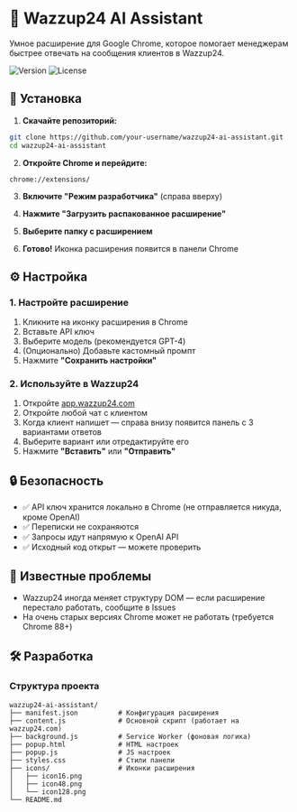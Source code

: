 # 🤖 Wazzup24 AI Assistant

Умное расширение для Google Chrome, которое помогает менеджерам быстрее отвечать на сообщения клиентов в Wazzup24.

![Version](https://img.shields.io/badge/version-1.0.0-blue)
![License](https://img.shields.io/badge/license-MIT-green)

## 🚀 Установка

1. **Скачайте репозиторий:**
```bash
git clone https://github.com/your-username/wazzup24-ai-assistant.git
cd wazzup24-ai-assistant
```

2. **Откройте Chrome и перейдите:**
```
chrome://extensions/
```

3. **Включите "Режим разработчика"** (справа вверху)

4. **Нажмите "Загрузить распакованное расширение"**

5. **Выберите папку с расширением**

6. **Готово!** Иконка расширения появится в панели Chrome

## ⚙️ Настройка

### 1. Настройте расширение

1. Кликните на иконку расширения в Chrome
2. Вставьте API ключ
3. Выберите модель (рекомендуется GPT-4)
4. (Опционально) Добавьте кастомный промпт
5. Нажмите **"Сохранить настройки"**

### 2. Используйте в Wazzup24

1. Откройте [app.wazzup24.com](https://app.wazzup24.com)
2. Откройте любой чат с клиентом
3. Когда клиент напишет — справа внизу появится панель с 3 вариантами ответов
4. Выберите вариант или отредактируйте его
5. Нажмите **"Вставить"** или **"Отправить"**


## 🔒 Безопасность

- ✅ API ключ хранится локально в Chrome (не отправляется никуда, кроме OpenAI)
- ✅ Переписки не сохраняются
- ✅ Запросы идут напрямую к OpenAI API
- ✅ Исходный код открыт — можете проверить

## 🐛 Известные проблемы

- Wazzup24 иногда меняет структуру DOM — если расширение перестало работать, сообщите в Issues
- На очень старых версиях Chrome может не работать (требуется Chrome 88+)

## 🛠️ Разработка

### Структура проекта
```
wazzup24-ai-assistant/
├── manifest.json          # Конфигурация расширения
├── content.js             # Основной скрипт (работает на wazzup24.com)
├── background.js          # Service Worker (фоновая логика)
├── popup.html             # HTML настроек
├── popup.js               # JS настроек
├── styles.css             # Стили панели
├── icons/                 # Иконки расширения
│   ├── icon16.png
│   ├── icon48.png
│   └── icon128.png
└── README.md
```
